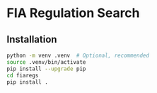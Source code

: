 # FIA Regulation Search

## Installation

```bash
python -m venv .venv  # Optional, recommended
source .venv/bin/activate
pip install --upgrade pip
cd fiaregs
pip install .
```